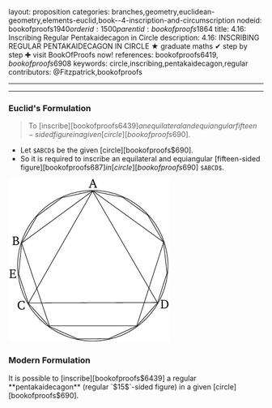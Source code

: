 layout: proposition
categories: branches,geometry,euclidean-geometry,elements-euclid,book--4-inscription-and-circumscription
nodeid: bookofproofs$1940
orderid: 1500
parentid: bookofproofs$1864
title: 4.16: Inscribing Regular Pentakaidecagon in Circle
description: 4.16: INSCRIBING REGULAR PENTAKAIDECAGON IN CIRCLE &#9733; graduate maths &#10004; step by step &#10010; visit BookOfProofs now!
references: bookofproofs$6419,bookofproofs$6908
keywords: circle,inscribing,pentakaidecagon,regular
contributors: @Fitzpatrick,bookofproofs

---


---

### Euclid's Formulation

> To [inscribe][bookofproofs$6439] an equilateral and equiangular fifteen-sided figure in a given [circle][bookofproofs$690].
* Let `$ABCD$` be the given [circle][bookofproofs$690].
* So it is required to inscribe an equilateral and equiangular [fifteen-sided figure][bookofproofs$687] in [circle][bookofproofs$690] `$ABCD$`.


![fig16e](https://github.com/bookofproofs/bookofproofs.github.io/blob/main/_sources/_assets/images/euclid/Book04/fig16e.png?raw=true)


### Modern Formulation

It is possible to [inscribe][bookofproofs$6439] a regular **pentakaidecagon** (regular `$15$`-sided figure) in a given [circle][bookofproofs$690].
